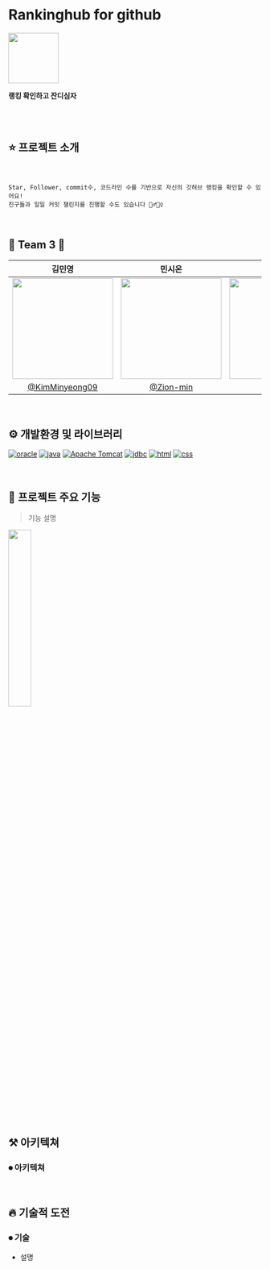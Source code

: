  
# Rankinghub for github
<img height="100" src="https://user-images.githubusercontent.com/70755576/194740018-156b59a3-ea80-4db8-9239-b46cbe4c0b1b.png">
<br/> 

**랭킹 확인하고 잔디심자**

<br/>
<br/>

## ⭐️ 프로젝트 소개
<br/>

```
Star, Follower, commit수, 코드라인 수를 기반으로 자신의 깃허브 랭킹을 확인할 수 있어요!
친구들과 일일 커밋 챌린지를 진행할 수도 있습니다 🏃‍♂️🏃‍♀️
```


<br/>

## 🌱 Team 3 🌱

|김민영|민시온|주지호|
|:-:|:-:|:-:|
|<img src="https://avatars.githubusercontent.com/u/70676475?v=4" width=200>|<img src="https://avatars.githubusercontent.com/u/70755576?v=4" width=200>|<img src="https://avatars.githubusercontent.com/u/75026409?v=4" width=200>|
|[@KimMinyeong09](https://github.com/KimMinyeong09)|[@Zion-min](https://github.com/Zion-min)|[@JihoJu](https://github.com/JihoJu)|


<br/>

## ⚙️ 개발환경 및 라이브러리
[![oracle](https://img.shields.io/badge/oracle-green)]()
[![java](https://img.shields.io/badge/oracle-green)]()
[![Apache Tomcat](https://img.shields.io/badge/oracle-green)]()
[![jdbc](https://img.shields.io/badge/oracle-green)]()
[![html](https://img.shields.io/badge/oracle-green)]()
[![css](https://img.shields.io/badge/oracle-green)]()

<br/>

## 🌟 프로젝트 주요 기능

> 기능 설명
<img src="https://d.png" width=30%>

<br/>

## ⚒ 아키텍쳐 

### ⏺ 아키텍쳐



<br/>

## 🔥 기술적 도전

### ⏺ 기술
- 설명

<br/>
<br/>


